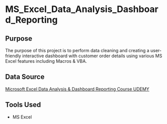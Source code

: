 # MS_Excel_Data_Analysis_Dashboard_Reporting


## Purpose

The purpose of this project is to perform data cleaning and creating a user-friendly interactive dashboard with customer order details using various MS Excel features including Macros & VBA.

## Data Source

 [Microsoft Excel Data Analysis & Dashboard Reporting Course UDEMY](https://amdlearning.udemy.com/course/microsoft-excel-data-analysis-and-dashboard-reporting/learn/lecture/8353328#overview)
 
 ## Tools Used
  - MS Excel
